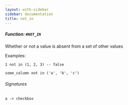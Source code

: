 ```yaml
---
layout: with-sidebar
sidebar: documentation
title: not_in
---
```


##### Function: `#NOT_IN`
Whether or not a value is absent from a set of other values

  Examples:

    1 not in (1, 2, 3) -- false

    some_column not in ('a', 'b', 'c')

###### Signatures
    a -> checkbox

